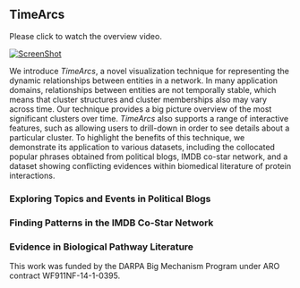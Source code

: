 ## TimeArcs
Please click to watch the overview video.

[![ScreenShot](http://www.cs.uic.edu/~tdang/TimeArcs/EuroVis2016/VideoTeaser.png)](http://www.cs.uic.edu/~tdang/TimeArcs/EuroVis2016/TimeArcs_Dang_EuroVis2016.mp4)

We introduce *TimeArcs*, a novel visualization technique for representing the dynamic relationships between entities in a network. In many application domains, relationships between entities are not temporally stable, which means that cluster structures and cluster memberships also may vary across time. Our technique provides a big picture overview of the most significant clusters over time. *TimeArcs* also supports a range of interactive features, such as allowing users to drill-down in order to see details about a particular cluster. To highlight the benefits of this technique, we demonstrate its application to various datasets, including the collocated popular phrases obtained from political blogs, IMDB co-star network, and  a dataset showing conflicting evidences within biomedical literature of protein interactions.  

### Exploring Topics and Events in Political Blogs

### Finding Patterns in the IMDB Co-Star Network

### Evidence in Biological Pathway Literature

This work was funded by the DARPA Big Mechanism Program under ARO contract WF911NF-14-1-0395.


 